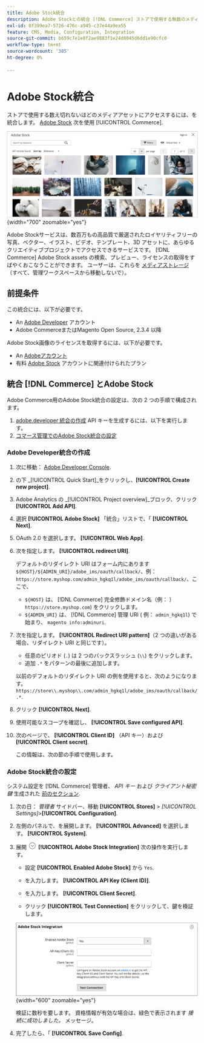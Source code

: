 ```yaml
---
title: Adobe Stock統合
description: Adobe Stockとの統合 [!DNL Commerce] ストアで使用する無数のメディアアセットにアクセスするためのインスタンス。
exl-id: 0f399ea7-5726-476c-a945-c37e44a9ea55
feature: CMS, Media, Configuration, Integration
source-git-commit: b659c7e1e8f2ae9883f1e24d8045d6dd1e90cfc0
workflow-type: tm+mt
source-wordcount: '385'
ht-degree: 0%

---
```


# Adobe Stock統合

ストアで使用する数え切れないほどのメディアアセットにアクセスするには、を統合します。 [Adobe Stock][adobe-stock] 次を使用 [!UICONTROL Commerce].

![Adobe Stock Search Results](./assets/adobe-stock-search-grid.png){width="700" zoomable="yes"}

Adobe Stockサービスは、数百万もの高品質で厳選されたロイヤリティフリーの写真、ベクター、イラスト、ビデオ、テンプレート、3D アセットに、あらゆるクリエイティブプロジェクトでアクセスできるサービスです。 [!DNL Commerce] Adobe Stock assets の検索、プレビュー、ライセンスの取得をすばやくおこなうことができます。 ユーザーは、これらを [メディアストレージ][media-storage]（すべて、管理ワークスペースから移動しないで）。

## 前提条件

この統合には、以下が必要です。

- An [Adobe Developer][dev-console] アカウント
- Adobe CommerceまたはMagento Open Source, 2.3.4 以降

Adobe Stock画像のライセンスを取得するには、以下が必要です。

- An [Adobeアカウント][adobe-signin]
- 有料 [Adobe Stock][adobe-stock] アカウントに関連付けられたプラン

## 統合 [!DNL Commerce] とAdobe Stock

Adobe Commerce用のAdobe Stock統合の設定は、次の 2 つの手順で構成されます。

1. [adobe.developer 統合の作成](#create-an-adobe-developer-integration) API キーを生成するには、以下を実行します。
1. [コマース管理でのAdobe Stock統合の設定](#configure-the-adobe-stock-integration)

### Adobe Developer統合の作成

1. 次に移動： [Adobe Developer Console][dev-console].

1. の下 _[!UICONTROL Quick Start]_をクリックし、**[!UICONTROL Create new project]**.

1. Adobe Analytics の _[!UICONTROL Project overview]_ブロック、クリック&#x200B;**[!UICONTROL Add API]**.

1. 選択 **[!UICONTROL Adobe Stock]** 「統合」リストで、「 **[!UICONTROL Next]**.

1. OAuth 2.0 を選択します。 **[!UICONTROL Web App]**.

1. 次を指定します。 **[!UICONTROL redirect URI]**.

   デフォルトのリダイレクト URI はフォーム内にあります `${HOST}/${ADMIN_URI}/adobe_ims/oauth/callback/`、例： `https://store.myshop.com/admin_hgkq1l/adobe_ims/oauth/callback/`、ここで、

   - `${HOST}` は、 [!DNL Commerce] 完全修飾ドメイン名（例： ） `https://store.myshop.com`) をクリックします。
   - `${ADMIN_URI}` は、 [!DNL Commerce] 管理 URI ( 例： `admin_hgkq1l`) で始まり、 `magento info:adminuri`.

1. 次を指定します。 **[!UICONTROL Redirect URI pattern]**（2 つの違いがある場合、リダイレクト URI と同じです）。

   - 任意のピリオド (`.`) は 2 つのバックスラッシュ (`\\`) をクリックします。
   - 追加 `.*` をパターンの最後に追加します。

   以前のデフォルトのリダイレクト URI の例を使用すると、次のようになります。 `https://store\\.myshop\\.com/admin_hgkq1l/adobe_ims/oauth/callback/.*`.

1. クリック **[!UICONTROL Next]**.

1. 使用可能なスコープを確認し、 **[!UICONTROL Save configured API]**.

1. 次のページで、 **[!UICONTROL Client ID]** （API キー）および **[!UICONTROL Client secret]**.

   この情報は、次の節の手順で使用します。

### Adobe Stock統合の設定

システム設定を [!DNL Commerce] 管理者、 _API キー_ および _クライアント秘密鍵_ 生成された [前のセクション][create-integration].

1. 次の日： _管理者_ サイドバー、移動 **[!UICONTROL Stores]** > _[!UICONTROL Settings]_>**[!UICONTROL Configuration]**.

1. 左側のパネルで、を展開します。 **[!UICONTROL Advanced]** を選択します。 **[!UICONTROL System]**.

1. 展開 ![拡張セレクター](../assets/icon-display-expand.png) **[!UICONTROL Adobe Stock Integration]** 次の操作を実行します。

   - 設定 **[!UICONTROL Enabled Adobe Stock]** から `Yes`.

   - を入力します。 **[!UICONTROL API Key (Client ID)]**.

   - を入力します。 **[!UICONTROL Client Secret]**.

   - クリック **[!UICONTROL Test Connection]** をクリックして、鍵を検証します。

   ![高度な設定 — Adobe Stock統合](./assets/system-adobe-stock-integration.png){width="600" zoomable="yes"}

   検証に数秒を要します。 資格情報が有効な場合は、緑色で表示されます _接続に成功しました。_ メッセージ。

1. 完了したら、「 **[!UICONTROL Save Config]**.

[adobe-stock]: https://stock.adobe.com
[adobe-signin]: https://helpx.adobe.com/manage-account/using/access-adobe-id-account.html
[media-storage]: media-storage.md
[dev-console]: https://developer.adobe.com/console/home
[create-integration]: #create-an-adobeio-integration
